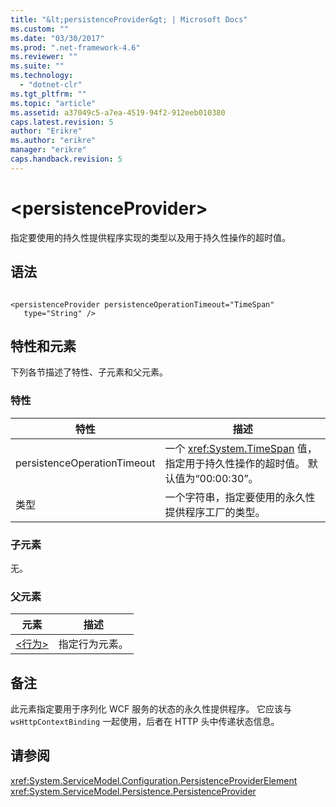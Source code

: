 ```yaml
---
title: "&lt;persistenceProvider&gt; | Microsoft Docs"
ms.custom: ""
ms.date: "03/30/2017"
ms.prod: ".net-framework-4.6"
ms.reviewer: ""
ms.suite: ""
ms.technology: 
  - "dotnet-clr"
ms.tgt_pltfrm: ""
ms.topic: "article"
ms.assetid: a37049c5-a7ea-4519-94f2-912eeb010380
caps.latest.revision: 5
author: "Erikre"
ms.author: "erikre"
manager: "erikre"
caps.handback.revision: 5
---
```

# &lt;persistenceProvider&gt;
指定要使用的持久性提供程序实现的类型以及用于持久性操作的超时值。  
  
## 语法  
  
```  
  
<persistenceProvider persistenceOperationTimeout="TimeSpan"  
   type="String" />  
```  
  
## 特性和元素  
 下列各节描述了特性、子元素和父元素。  
  
### 特性  
  
|特性|描述|  
|--------|--------|  
|persistenceOperationTimeout|一个 <xref:System.TimeSpan> 值，指定用于持久性操作的超时值。  默认值为“00:00:30”。|  
|类型|一个字符串，指定要使用的永久性提供程序工厂的类型。|  
  
### 子元素  
 无。  
  
### 父元素  
  
|元素|描述|  
|--------|--------|  
|[\<行为\>](../../../../../docs/framework/configure-apps/file-schema/wcf/behavior-of-endpointbehaviors.md)|指定行为元素。|  
  
## 备注  
 此元素指定要用于序列化 WCF 服务的状态的永久性提供程序。  它应该与 `wsHttpContextBinding` 一起使用，后者在 HTTP 头中传递状态信息。  
  
## 请参阅  
 <xref:System.ServiceModel.Configuration.PersistenceProviderElement>   
 <xref:System.ServiceModel.Persistence.PersistenceProvider>